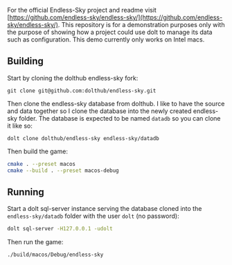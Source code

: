 For the official Endless-Sky project and readme visit [https://github.com/endless-sky/endless-sky/](https://github.com/endless-sky/endless-sky/).
This repository is for a demonstration purposes only with the purpose of showing how a project could use dolt to manage
its data such as configuration. This demo currently only works on Intel macs.

## Building

Start by cloning the dolthub endless-sky fork:

`git clone git@github.com:dolthub/endless-sky.git`

Then clone the endless-sky database from dolthub. I like to have the source and data together so I clone the database
into the newly created endless-sky folder.  The database is expected to be named `datadb` so you can clone it like so:

`dolt clone dolthub/endless-sky endless-sky/datadb`

Then build the game:

```bash
cmake . --preset macos
cmake --build . --preset macos-debug
```

## Running
Start a dolt sql-server instance serving the database cloned into the `endless-sky/datadb` folder with the user `dolt` (no password):

```bash
dolt sql-server -H127.0.0.1 -udolt
```

Then run the game:

```bash
./build/macos/Debug/endless-sky
```


    